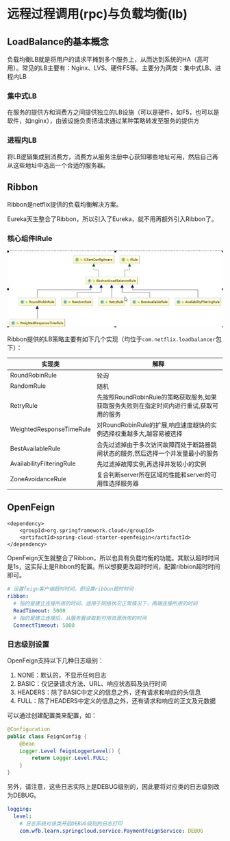 # 远程过程调用(rpc)与负载均衡(lb)

## LoadBalance的基本概念

负载均衡LB就是将用户的请求平摊到多个服务上，从而达到系统的HA（高可用）。常见的LB主要有：Nginx、LVS、硬件F5等。主要分为两类：集中式LB、进程内LB

### 集中式LB

在服务的提供方和消费方之间提供独立的LB设施（可以是硬件，如F5，也可以是软件，如nginx），由该设施负责把请求通过某种策略转发至服务的提供方

### 进程内LB

将LB逻辑集成到消费方，消费方从服务注册中心获知哪些地址可用，然后自己再从这些地址中选出一个合适的服务器。

## Ribbon

Ribbon是netflix提供的负载均衡解决方案。

Eureka天生整合了Ribbon，所以引入了Eureka，就不用再额外引入Ribbon了。

### 核心组件IRule

![IRule](./imgs/IRule.jpg)

Ribbon提供的LB策略主要有如下几个实现（均位于`com.netflix.loadbalancer`包下）：

实现类|解释
---|---
RoundRobinRule|轮询
RandomRule|随机
RetryRule|先按照RoundRobinRule的策略获取服务,如果获取服务失败则在指定时间内进行重试,获取可用的服务
WeightedResponseTimeRule|对RoundRobinRule的扩展,响应速度越快的实例选择权重越多大,越容易被选择
BestAvailableRule|会先过滤掉由于多次访问故障而处于断路器跳闸状态的服务,然后选择一个并发量最小的服务
AvailabilityFilteringRule|先过滤掉故障实例,再选择并发较小的实例
ZoneAvoidanceRule|复合判断server所在区域的性能和server的可用性选择服务器

## OpenFeign

```pom
<dependency>
    <groupId>org.springframework.cloud</groupId>
    <artifactId>spring-cloud-starter-openfeigin</artifactId>
</dependency>
```

OpenFeign天生就整合了Ribbon，所以也具有负载均衡的功能。其默认超时时间是1s，这实际上是Ribbon的配置。所以想要更改超时时间，配置ribbion超时时间即可。

```yml
# 设置feign客户端超时时间，即设置ribbon超时时间
ribbon:
  # 指的是建立连接所用的时间，适用于网络状况正常情况下，两端连接所用的时间
  ReadTimeout: 5000
  # 指的是建立连接后，从服务器读取到可用资源所用的时间
  ConnectTimeout: 5000
```

### 日志级别设置

OpenFeign支持以下几种日志级别：

1. NONE：默认的，不显示任何日志
2. BASIC：仅记录请求方法、URL、响应状态码及执行时间
3. HEADERS：除了BASIC中定义的信息之外，还有请求和响应的头信息
4. FULL：除了HEADERS中定义的信息之外，还有请求和响应的正文及元数据

可以通过创建配置类来配置，如：

```java
@Configuration
public class FeignConfig {
    @Bean
    Logger.Level feignLoggerLevel() {
        return Logger.Level.FULL;
    }
}
```

另外，请注意，这些日志实际上是DEBUG级别的，因此要将对应类的日志级别改为DEBUG。

```yml
logging:
  level: 
    # 日志系统对该类开启DEBUG级别的日志打印
    com.wfb.learn.springcloud.service.PaymentFeignService: DEBUG
```
